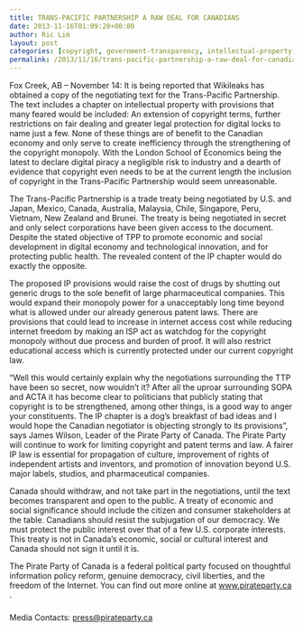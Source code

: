 ```yaml
---
title: TRANS-PACIFIC PARTNERSHIP A RAW DEAL FOR CANADIANS
date: 2013-11-16T01:09:28+00:00
author: Ric Lim
layout: post
categories: [copyright, government-transparency, intellectual-property, international-agreements, international-issues, newsroom, patents, tpp]
permalink: /2013/11/16/trans-pacific-partnership-a-raw-deal-for-canadians/
---
```

Fox Creek, AB &#8211; November 14: It is being reported that Wikileaks has obtained a copy of the negotiating text for the Trans-Pacific Partnership. The text includes a chapter on intellectual property with provisions that many feared would be included: An extension of copyright terms, further restrictions on fair dealing and greater legal protection for digital locks to name just a few. None of these things are of benefit to the Canadian economy and only serve to create inefficiency through the strengthening of the copyright monopoly. With the London School of Economics being the latest to declare digital piracy a negligible risk to industry and a dearth of evidence that copyright even needs to be at the current length the inclusion of copyright in the Trans-Pacific Partnership would seem unreasonable.

The Trans-Pacific Partnership is a trade treaty being negotiated by U.S. and Japan, Mexico, Canada, Australia, Malaysia, Chile, Singapore, Peru, Vietnam, New Zealand and Brunei. The treaty is being negotiated in secret and only select corporations have been given access to the document. Despite the stated objective of TPP to promote economic and social development in digital economy and technological innovation, and for protecting public health. The revealed content of the IP chapter would do exactly the opposite.

The proposed IP provisions would raise the cost of drugs by shutting out generic drugs to the sole benefit of large pharmaceutical companies. This would expand their monopoly power for a unacceptably long time beyond what is allowed under our already generous patent laws. There are provisions that could lead to increase in internet access cost while reducing internet freedom by making an ISP act as watchdog for the copyright monopoly without due process and burden of proof. It will also restrict educational access which is currently protected under our current copyright law.

&#8220;Well this would certainly explain why the negotiations surrounding the TTP have been so secret, now wouldn&#8217;t it? After all the uproar surrounding SOPA and ACTA it has become clear to politicians that publicly stating that copyright is to be strengthened, among other things, is a good way to anger your constituents. The IP chapter is a dog&#8217;s breakfast of bad ideas and I would hope the Canadian negotiator is objecting strongly to its provisions&#8221;, says James Wilson, Leader of the Pirate Party of Canada. The Pirate Party will continue to work for limiting copyright and patent terms and law. A fairer IP law is essential for propagation of culture, improvement of rights of independent artists and inventors, and promotion of innovation beyond U.S. major labels, studios, and pharmaceutical companies.

Canada should withdraw, and not take part in the negotiations, until the text becomes transparent and open to the public. A treaty of economic and social significance should include the citizen and consumer stakeholders at the table. Canadians should resist the subjugation of our democracy. We must protect the public interest over that of a few U.S. corporate interests. This treaty is not in Canada&#8217;s economic, social or cultural interest and Canada should not sign it until it is.

The Pirate Party of Canada is a federal political party focused on thoughtful information policy reform, genuine democracy, civil liberties, and the freedom of the Internet. You can find out more online at www.pirateparty.ca .

###

Media Contacts: press@pirateparty.ca